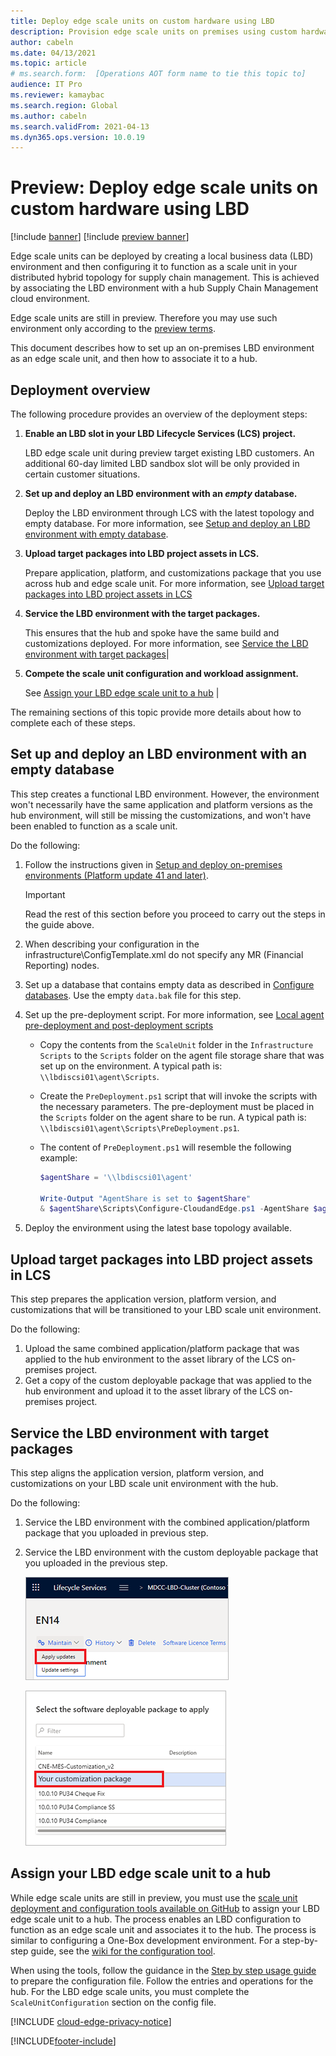 ```yaml
---
title: Deploy edge scale units on custom hardware using LBD
description: Provision edge scale units on premises using custom hardware and LBD-based deployment
author: cabeln
ms.date: 04/13/2021
ms.topic: article
# ms.search.form:  [Operations AOT form name to tie this topic to]
audience: IT Pro
ms.reviewer: kamaybac
ms.search.region: Global
ms.author: cabeln
ms.search.validFrom: 2021-04-13
ms.dyn365.ops.version: 10.0.19
---
```


# Preview: Deploy edge scale units on custom hardware using LBD

[!include [banner](../includes/banner.md)]
[!include [preview banner](../includes/preview-banner.md)]

Edge scale units can be deployed by creating a local business data (LBD) environment and then configuring it to function as a scale unit in your distributed hybrid topology for supply chain management. This is achieved by associating the LBD environment with a hub Supply Chain Management cloud environment.  

Edge scale units are still in preview. Therefore you may use such environment only according to the [preview terms](https://aka.ms/scmcnepreviewterms).

This document describes how to set up an on-premises LBD environment as an edge scale unit, and then how to associate it to a hub.

## Deployment overview

The following procedure provides an overview of the deployment steps:

1. **Enable an LBD slot in your LBD Lifecycle Services (LCS) project.**

    LBD edge scale unit during preview target existing LBD customers. An additional 60-day limited LBD sandbox slot will be only provided in certain customer situations.

1. **Set up and deploy an LBD environment with an *empty* database.**

    Deploy the LBD environment through LCS with the latest topology and empty database. For more information, see [Setup and deploy an LBD environment with empty database](#set-up-deploy).

1. **Upload target packages into LBD project assets in LCS.**

    Prepare application, platform, and customizations package that you use across hub and edge scale unit. For more information, see [Upload target packages into LBD project assets in LCS](#upload-packages)

1. **Service the LBD environment with the target packages.**

    This ensures that the hub and spoke have the same build and customizations deployed. For more information, see [Service the LBD environment with target packages](#service-target-packages)|

1. **Compete the scale unit configuration and workload assignment.**

    See [Assign your LBD edge scale unit to a hub](#assign-edge-to-hub) |

The remaining sections of this topic provide more details about how to complete each of these steps.

<a name="set-up-deploy"></a>

## Set up and deploy an LBD environment with an empty database

This step creates a functional LBD environment. However, the environment won't necessarily have the same application and platform versions as the hub environment, will still be missing the customizations, and won't have been enabled to function as a scale unit.

Do the following:

1. Follow the instructions given in [Setup and deploy on-premises environments (Platform update 41 and later)](../../fin-ops-core/dev-itpro/deployment/setup-deploy-on-premises-pu41.md).

    > [!IMPORTANT]
    > Read the rest of this section before you proceed to carry out the steps in the guide above.

1. When describing your configuration in the infrastructure\ConfigTemplate.xml do not specify any MR (Financial Reporting) nodes.
1. Set up a database that contains empty data as described in [Configure databases](../../fin-ops-core/dev-itpro/deployment/setup-deploy-on-premises-pu41.md#configuredb). Use the empty `data.bak` file for this step.
1. Set up the pre-deployment script. For more information, see [Local agent pre-deployment and post-deployment scripts](../../fin-ops-core/dev-itpro/lifecycle-services/pre-post-scripts.md)

    - Copy the contents from the `ScaleUnit` folder in the `Infrastructure Scripts` to the `Scripts` folder on the agent file storage share that was set up on the environment. A typical path is: `\\lbdiscsi01\agent\Scripts`.
    - Create the `PreDeployment.ps1` script that will invoke the scripts with the necessary parameters. The pre-deployment must be placed in the `Scripts` folder on the agent share to be run. A typical path is: `\\lbdiscsi01\agent\Scripts\PreDeployment.ps1`.
    - The content of `PreDeployment.ps1` will resemble the following example:

        ```powershell
        $agentShare = '\\lbdiscsi01\agent'
        
        Write-Output "AgentShare is set to $agentShare" 
        & $agentShare\Scripts\Configure-CloudandEdge.ps1 -AgentShare $agentShare -InstanceId '@A' -DatabaseServer 'lbdsqla01.contoso.com' -DatabaseName 'AXDB'
        ```

1. Deploy the environment using the latest base topology available.

<a name="upload-packages"></a>

## Upload target packages into LBD project assets in LCS

This step prepares the application version, platform version, and customizations that will be transitioned to your LBD scale unit environment.

Do the following:

1. Upload the same combined application/platform package that was applied to the hub environment to the asset library of the LCS on-premises project.
1. Get a copy of the custom deployable package that was applied to the hub environment and upload it to the asset library of the LCS on-premises project.

<a name="service-target-packages"></a>

## Service the LBD environment with target packages

This step aligns the application version, platform version, and customizations on your LBD scale unit environment with the hub.

Do the following:

1. Service the LBD environment with the combined application/platform package that you uploaded in previous step.
1. Service the LBD environment with the custom deployable package that you uploaded in the previous step.

    ![Service LBD environment 1](media/cloud_edge-lbd-lcs-servicelbdenv1.png "Service LBD environment 1")

    ![Service LBD environment 2](media/cloud_edge-lbd-lcs-servicelbdenv2.png "Service LBD environment 2")

<a name="assign-edge-to-hub"></a>

## Assign your LBD edge scale unit to a hub

While edge scale units are still in preview, you must use the [scale unit deployment and configuration tools available on GitHub](https://github.com/microsoft/SCMScaleUnitDevTools) to assign your LBD edge scale unit to a hub. The process enables an LBD configuration to function as an edge scale unit and associates it to the hub. The process is similar to configuring a One-Box development environment. For a step-by-step guide, see the [wiki for the configuration tool](https://github.com/microsoft/SCMScaleUnitDevTools/wiki/Step-by-step-usage-guide).

When using the tools, follow the guidance in the [Step by step usage guide](https://github.com/microsoft/SCMScaleUnitDevTools/wiki/Step-by-step-usage-guide) to prepare the configuration file. Follow the entries and operations for the hub. For the LBD edge scale units, you must complete the `ScaleUnitConfiguration` section on the config file.

[!INCLUDE [cloud-edge-privacy-notice](../../includes/cloud-edge-privacy-notice.md)]

[!INCLUDE[footer-include](../../includes/footer-banner.md)]
